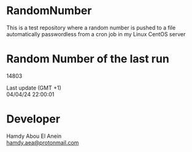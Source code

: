 # RandomNumber    
This is a test repository where a random number is pushed to a file automatically passwordless from a cron job in my Linux CentOS server    
# Random Number of the last run   
14803
      
Last update (GMT +1)    
04/04/24 22:00:01
# Developer    
Hamdy Abou El Anein   
hamdy.aea@protonmail.com
